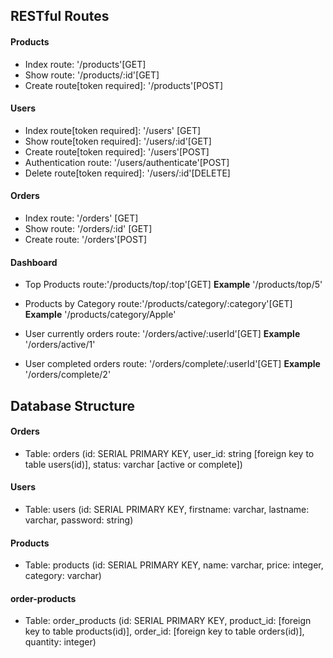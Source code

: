 ## RESTful Routes

#### Products

- Index route: '/products'[GET]
- Show route: '/products/:id'[GET]
- Create route[token required]: '/products'[POST]

#### Users

- Index route[token required]: '/users' [GET]
- Show route[token required]: '/users/:id'[GET]
- Create route[token required]: '/users'[POST]
- Authentication route: '/users/authenticate'[POST]
- Delete route[token required]: '/users/:id'[DELETE]

#### Orders

- Index route: '/orders' [GET]
- Show route: '/orders/:id' [GET]
- Create route: '/orders'[POST]

#### Dashboard

- Top Products route:'/products/top/:top'[GET]
  **Example** '/products/top/5'

- Products by Category route:'/products/category/:category'[GET]
  **Example** '/products/category/Apple'

- User currently orders route: '/orders/active/:userId'[GET]
  **Example** '/orders/active/1'

- User completed orders route: '/orders/complete/:userId'[GET]
  **Example** '/orders/complete/2'

## Database Structure

#### Orders

- Table:
  orders (id: SERIAL PRIMARY KEY, user_id: string [foreign key to table users(id)], status: varchar [active or complete])

#### Users

- Table:
  users (id: SERIAL PRIMARY KEY, firstname: varchar, lastname: varchar, password: string)

#### Products

- Table:
  products (id: SERIAL PRIMARY KEY, name: varchar, price: integer, category: varchar)

#### order-products

- Table:
  order_products (id: SERIAL PRIMARY KEY, product_id: [foreign key to table products(id)], order_id: [foreign key to table orders(id)], quantity: integer)
